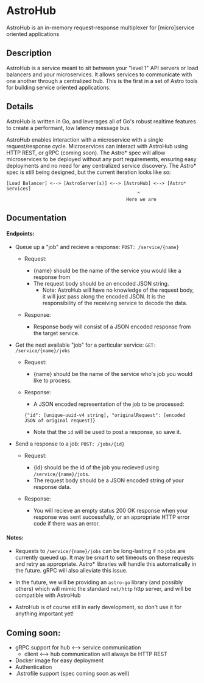# AstroHub

AstroHub is an in-memory request-response multiplexer for [micro]service oriented applications

## Description

AstroHub is a service meant to sit between your "level 1" API servers or load balancers and your microservices. It allows services to communicate with one another through a centralized hub. This is the first in a set of Astro tools for building service oriented applications.

## Details

AstroHub is written in Go, and leverages all of Go's robust realtime features to create a performant, low latency message bus.

AstroHub enables interaction with a microservice with a single request/response cycle. Microservices can interact with AstroHub using HTTP REST, or gRPC (coming soon). The Astro* spec will allow microservices to be deployed without any port requirements, ensuring easy deployments and no need for any centralized service discovery. The Astro* spec is still being designed, but the current iteration looks like so:

```
[Load Balancer] <--> [AstroServer(s)] <--> [AstroHub] <--> [Astro* Services]
												^
											Here we are
```

## Documentation

#### Endpoints:
- Queue up a "job" and recieve a response:
	`POST: /service/{name}`

	- Request:
		- {name} should be the name of the service you would like a response from
		- The request body should be an encoded JSON string.
			- Note: AstroHub will have no knowledge of the request body, it will just pass along the encoded JSON. It is the responsibility of the receiving service to decode the data.

	- Response:
		- Response body will consist of a JSON encoded response from the target service.

- Get the next available "job" for a particular service:
	`GET: /service/{name}/jobs`

	- Request:
		- {name} should be the name of the service who's job you would like to process.

	- Response:
		- A JSON encoded representation of the job to be processed:
		
		`{"id": [unique-uuid-v4 string], "originalRequest": [encoded JSON of original request]}`
			
		- Note that the `id` will be used to post a response, so save it.

- Send a response to a job:
	`POST: /jobs/{id}`

	- Request:
		- {id} should be the id of the job you recieved using `/service/{name}/jobs`.
		- The request body should be a JSON encoded string of your response data.
	
	- Response:
		- You will recieve an empty status 200 OK response when your response was sent successfully, or an appropriate HTTP error code if there was an error.

#### Notes:
- Requests to `/service/{name}/jobs` can be long-lasting if no jobs are currently queued up. It may be smart to set timeouts on these requests and retry as appropriate. Astro* libraries will handle this automatically in the future. gRPC will also alleviate this issue.

- In the future, we will be providing an `astro-go` library (and possibly others) which will mimic the standard `net/http` http server, and will be compatible with AstroHub

- AstroHub is of course still in early development, so don't use it for anything important yet!
		

## Coming soon:
- gRPC support for hub <--> service communication
	- client <--> hub communication will always be HTTP REST
- Docker image for easy deployment
- Authentication
- .Astrofile support (spec coming soon as well)
